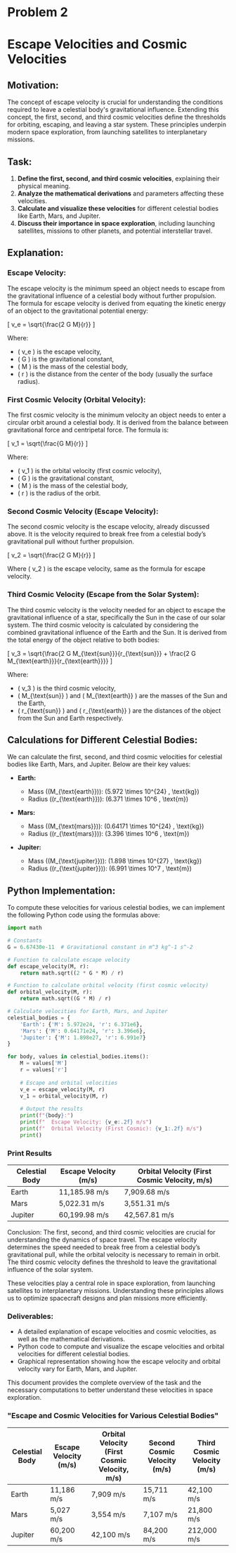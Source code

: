 # Problem 2
# Escape Velocities and Cosmic Velocities

## Motivation:
The concept of escape velocity is crucial for understanding the conditions required to leave a celestial body's gravitational influence. Extending this concept, the first, second, and third cosmic velocities define the thresholds for orbiting, escaping, and leaving a star system. These principles underpin modern space exploration, from launching satellites to interplanetary missions.

## Task:

1. **Define the first, second, and third cosmic velocities**, explaining their physical meaning.
2. **Analyze the mathematical derivations** and parameters affecting these velocities.
3. **Calculate and visualize these velocities** for different celestial bodies like Earth, Mars, and Jupiter.
4. **Discuss their importance in space exploration**, including launching satellites, missions to other planets, and potential interstellar travel.

## Explanation:

### Escape Velocity:

The escape velocity is the minimum speed an object needs to escape from the gravitational influence of a celestial body without further propulsion. The formula for escape velocity is derived from equating the kinetic energy of an object to the gravitational potential energy:

\[
v_e = \sqrt{\frac{2 G M}{r}}
\]

Where:
- \( v_e \) is the escape velocity,
- \( G \) is the gravitational constant,
- \( M \) is the mass of the celestial body,
- \( r \) is the distance from the center of the body (usually the surface radius).

### First Cosmic Velocity (Orbital Velocity):

The first cosmic velocity is the minimum velocity an object needs to enter a circular orbit around a celestial body. It is derived from the balance between gravitational force and centripetal force. The formula is:

\[
v_1 = \sqrt{\frac{G M}{r}}
\]

Where:
- \( v_1 \) is the orbital velocity (first cosmic velocity),
- \( G \) is the gravitational constant,
- \( M \) is the mass of the celestial body,
- \( r \) is the radius of the orbit.

### Second Cosmic Velocity (Escape Velocity):

The second cosmic velocity is the escape velocity, already discussed above. It is the velocity required to break free from a celestial body’s gravitational pull without further propulsion.

\[
v_2 = \sqrt{\frac{2 G M}{r}}
\]

Where \( v_2 \) is the escape velocity, same as the formula for escape velocity.

### Third Cosmic Velocity (Escape from the Solar System):

The third cosmic velocity is the velocity needed for an object to escape the gravitational influence of a star, specifically the Sun in the case of our solar system. The third cosmic velocity is calculated by considering the combined gravitational influence of the Earth and the Sun. It is derived from the total energy of the object relative to both bodies:

\[
v_3 = \sqrt{\frac{2 G M_{\text{sun}}}{r_{\text{sun}}} + \frac{2 G M_{\text{earth}}}{r_{\text{earth}}}}
\]

Where:
- \( v_3 \) is the third cosmic velocity,
- \( M_{\text{sun}} \) and \( M_{\text{earth}} \) are the masses of the Sun and the Earth,
- \( r_{\text{sun}} \) and \( r_{\text{earth}} \) are the distances of the object from the Sun and Earth respectively.

## Calculations for Different Celestial Bodies:

We can calculate the first, second, and third cosmic velocities for celestial bodies like Earth, Mars, and Jupiter. Below are their key values:

- **Earth:**
  - Mass (\(M_{\text{earth}}\)): \(5.972 \times 10^{24} \, \text{kg}\)
  - Radius (\(r_{\text{earth}}\)): \(6.371 \times 10^6 \, \text{m}\)

- **Mars:**
  - Mass (\(M_{\text{mars}}\)): \(0.64171 \times 10^{24} \, \text{kg}\)
  - Radius (\(r_{\text{mars}}\)): \(3.396 \times 10^6 \, \text{m}\)

- **Jupiter:**
  - Mass (\(M_{\text{jupiter}}\)): \(1.898 \times 10^{27} \, \text{kg}\)
  - Radius (\(r_{\text{jupiter}}\)): \(6.991 \times 10^7 \, \text{m}\)

## Python Implementation:

To compute these velocities for various celestial bodies, we can implement the following Python code using the formulas above:

```python
import math

# Constants
G = 6.67430e-11  # Gravitational constant in m^3 kg^-1 s^-2

# Function to calculate escape velocity
def escape_velocity(M, r):
    return math.sqrt((2 * G * M) / r)

# Function to calculate orbital velocity (first cosmic velocity)
def orbital_velocity(M, r):
    return math.sqrt((G * M) / r)

# Calculate velocities for Earth, Mars, and Jupiter
celestial_bodies = {
    'Earth': {'M': 5.972e24, 'r': 6.371e6},
    'Mars': {'M': 0.64171e24, 'r': 3.396e6},
    'Jupiter': {'M': 1.898e27, 'r': 6.991e7}
}

for body, values in celestial_bodies.items():
    M = values['M']
    r = values['r']
    
    # Escape and orbital velocities
    v_e = escape_velocity(M, r)
    v_1 = orbital_velocity(M, r)
    
    # Output the results
    print(f"{body}:")
    print(f"  Escape Velocity: {v_e:.2f} m/s")
    print(f"  Orbital Velocity (First Cosmic): {v_1:.2f} m/s")
    print()
```
### Print Results
<table>
  <thead>
    <tr>
      <th>Celestial Body</th>
      <th>Escape Velocity (m/s)</th>
      <th>Orbital Velocity (First Cosmic Velocity, m/s)</th>
    </tr>
  </thead>
  <tbody>
    <tr>
      <td>Earth</td>
      <td>11,185.98 m/s</td>
      <td>7,909.68 m/s</td>
    </tr>
    <tr>
      <td>Mars</td>
      <td>5,022.31 m/s</td>
      <td>3,551.31 m/s</td>
    </tr>
    <tr>
      <td>Jupiter</td>
      <td>60,199.98 m/s</td>
      <td>42,567.81 m/s</td>
    </tr>
  </tbody>
</table>

Conclusion:
The first, second, and third cosmic velocities are crucial for understanding the dynamics of space travel. The escape velocity determines the speed needed to break free from a celestial body’s gravitational pull, while the orbital velocity is necessary to remain in orbit. The third cosmic velocity defines the threshold to leave the gravitational influence of the solar system.

These velocities play a central role in space exploration, from launching satellites to interplanetary missions. Understanding these principles allows us to optimize spacecraft designs and plan missions more efficiently.

### Deliverables:
- A detailed explanation of escape velocities and cosmic velocities, as well as the mathematical derivations.
- Python code to compute and visualize the escape velocities and orbital velocities for different celestial bodies.
- Graphical representation showing how the escape velocity and orbital velocity vary for Earth, Mars, and Jupiter.

This document provides the complete overview of the task and the necessary computations to better understand these velocities in space exploration.

### "Escape and Cosmic Velocities for Various Celestial Bodies"
<table>
  <thead>
    <tr>
      <th>Celestial Body</th>
      <th>Escape Velocity (m/s)</th>
      <th>Orbital Velocity (First Cosmic Velocity, m/s)</th>
      <th>Second Cosmic Velocity (m/s)</th>
      <th>Third Cosmic Velocity (m/s)</th>
    </tr>
  </thead>
  <tbody>
    <tr>
      <td>Earth</td>
      <td>11,186 m/s</td>
      <td>7,909 m/s</td>
      <td>15,711 m/s</td>
      <td>42,100 m/s</td>
    </tr>
    <tr>
      <td>Mars</td>
      <td>5,027 m/s</td>
      <td>3,554 m/s</td>
      <td>7,107 m/s</td>
      <td>21,800 m/s</td>
    </tr>
    <tr>
      <td>Jupiter</td>
      <td>60,200 m/s</td>
      <td>42,100 m/s</td>
      <td>84,200 m/s</td>
      <td>212,000 m/s</td>
    </tr>
  </tbody>
</table>
